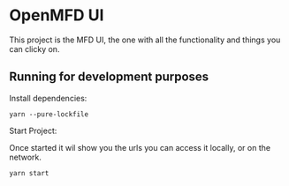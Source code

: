 OpenMFD UI
==========

This project is the MFD UI, the one with all the functionality and things you can clicky on.

## Running for development purposes

Install dependencies:

```
yarn --pure-lockfile
```

Start Project:

Once started it wil show you the urls you can access it locally, or on the network.

```
yarn start
```
